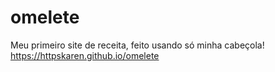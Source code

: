 # omelete
 Meu primeiro site de receita, feito usando só minha cabeçola!
 https://httpskaren.github.io/omelete
